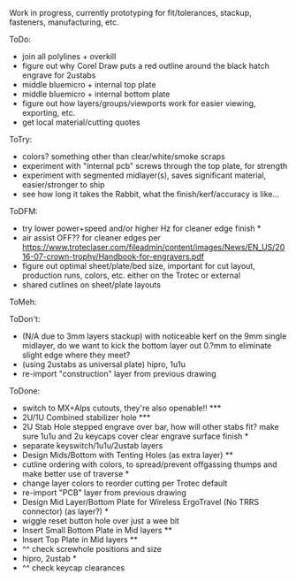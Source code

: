 Work in progress, currently prototyping for fit/tolerances, stackup, fasteners, manufacturing, etc.

ToDo:
- join all polylines + overkill
- figure out why Corel Draw puts a red outline around the black hatch engrave for 2ustabs
- middle bluemicro + internal top plate
- middle bluemicro + internal bottom plate
- figure out how layers/groups/viewports work for easier viewing, exporting, etc.
- get local material/cutting quotes

ToTry:
- colors? something other than clear/white/smoke scraps
- experiment with "internal pcb" screws through the top plate, for strength
- experiment with segmented midlayer(s), saves significant material, easier/stronger to ship
- see how long it takes the Rabbit, what the finish/kerf/accuracy is like...

ToDFM:
- try lower power+speed and/or higher Hz for cleaner edge finish *
- air assist OFF?? for cleaner edges per https://www.troteclaser.com/fileadmin/content/images/News/EN_US/2016-07-crown-trophy/Handbook-for-engravers.pdf
- figure out optimal sheet/plate/bed size, important for cut layout, production runs, colors, etc. either on the Trotec or external
- shared cutlines on sheet/plate layouts

ToMeh:

ToDon't:
- (N/A due to 3mm layers stackup) with noticeable kerf on the 9mm single midlayer, do we want to kick the bottom layer out 0.?mm to eliminate slight edge where they meet?
- (using 2ustabs as universal plate) hipro, 1u1u
- re-import "construction" layer from previous drawing

ToDone:
- switch to MX+Alps cutouts, they're also openable!! ***
- 2U/1U Combined stabilizer hole ***
- 2U Stab Hole stepped engrave over bar, how will other stabs fit? make sure 1u1u and 2u keycaps cover clear engrave surface finish *
- separate keyswitch/1u1u/2ustab layers
- Design Mids/Bottom with Tenting Holes (as extra layer) **
- cutline ordering with colors, to spread/prevent offgassing thumps and make better use of traverse *
- change layer colors to reorder cutting per Trotec default
- re-import "PCB" layer from previous drawing
- Design Mid Layer/Bottom Plate for Wireless ErgoTravel (No TRRS connector) (as layer?) *
- wiggle reset button hole over just a wee bit
- Insert Small Bottom Plate in Mid layers **
- Insert Top Plate in Mid layers **
- ^^ check screwhole positions and size
- hipro, 2ustab *
- ^^ check keycap clearances